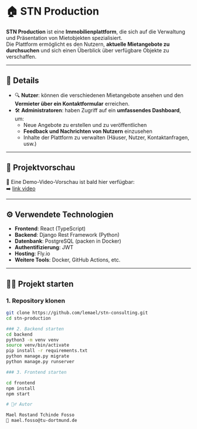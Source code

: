 # 🏠 STN Production

**STN Production** ist eine **Immobilienplattform**, die sich auf die Verwaltung und Präsentation von Mietobjekten spezialisiert.  
Die Plattform ermöglicht es den Nutzern, **aktuelle Mietangebote zu durchsuchen** und sich einen Überblick über verfügbare Objekte zu verschaffen.

---

## 📌 Details

- 🔍 **Nutzer**: können die verschiedenen Mietangebote ansehen und den **Vermieter über ein Kontaktformular** erreichen.
- 🛠️ **Administratoren**: haben Zugriff auf ein **umfassendes Dashboard**, um:
  - Neue Angebote zu erstellen und zu veröffentlichen
  - **Feedback und Nachrichten von Nutzern** einzusehen
  - Inhalte der Plattform zu verwalten (Häuser, Nutzer, Kontaktanfragen, usw.)

---

## 🚀 Projektvorschau

🎥 Eine Demo-Video-Vorschau ist bald hier verfügbar:  
➡️ [link video](https://youtu.be/fylWfu8mzCw)

---

## ⚙️ Verwendete Technologien

- **Frontend**: React (TypeScript)
- **Backend**: Django Rest Framework (Python)
- **Datenbank**: PostgreSQL (packen in Docker)
- **Authentifizierung**: JWT
- **Hosting**: Fly.io 
- **Weitere Tools**: Docker, GitHub Actions, etc.

---

## 🧑‍💻 Projekt starten

### 1. Repository klonen

```bash
git clone https://github.com/lemael/stn-consulting.git
cd stn-production

### 2. Backend starten
cd backend
python3 -m venv venv
source venv/bin/activate
pip install -r requirements.txt
python manage.py migrate
python manage.py runserver

### 3. Frontend starten

cd frontend
npm install
npm start

# 🙋‍♂️ Autor

Mael Rostand Tchinde Fosso
📧 mael.fosso@tu-dortmund.de
